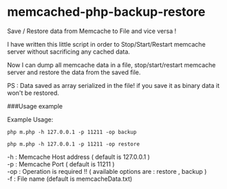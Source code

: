 memcached-php-backup-restore
============================

Save / Restore data from Memcache to File and vice versa !

I have written this little script in order to Stop/Start/Restart memcache server without sacrificing any cached data.

Now I can dump all memcache data in a file, stop/start/restart memcache server and restore the data from the saved file.

PS : Data saved as array serialized in the file! if you save it as binary data it won't be restored.

###Usage example

Example Usage:

```
php m.php -h 127.0.0.1 -p 11211 -op backup
```

```
php m.php -h 127.0.0.1 -p 11211 -op restore
```

-h : Memcache Host address ( default is 127.0.0.1 )  
-p : Memcache Port ( default is 11211 )  
-op : Operation is required !! ( available options are : restore , backup )  
-f : File name (default is memcacheData.txt)